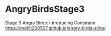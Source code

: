 # AngryBirdsStage3
Stage 3 Angry Birds: Introducing Constraint
https://mohit200507.github.io/angry-birds-sling/

